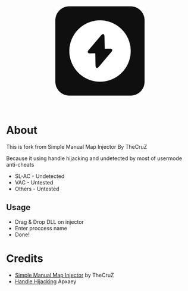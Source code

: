 <br/>
<p align="center">
  <a href="https://github.com/SandFoxy/Handle-Hijacking-Injector">
    <img src="logo.png" alt="HydroGen" width="240" height="240">
  </a>
  <br>
  <br>
  <br>
</p>

# About

This is fork from Simple Manual Map Injector By TheCruZ

Because it using handle hijacking and undetected by most of usermode anti-cheats

* SL-AC - Undetected
* VAC - Untested
* Others - Untested

## Usage
* Drag & Drop DLL on injector
* Enter proccess name
* Done!


# Credits

* [Simple Manual Map Injector](https://github.com/TheCruZ/Simple-Manual-Map-Injector) by TheCruZ
* [Handle Hijacking](https://github.com/Apxaey/Handle-Hijacking-Anti-Cheat-Bypass) Apxaey
